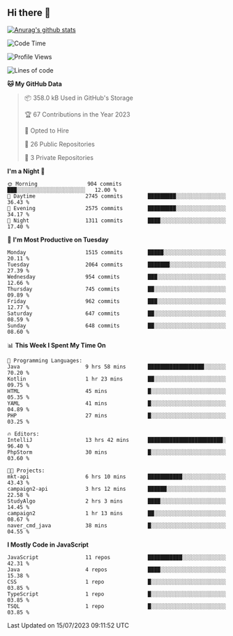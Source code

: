 ## Hi there 👋

[![Anurag's github stats](https://github-readme-stats.vercel.app/api?username=Songwonseok)](https://github.com/anuraghazra/github-readme-stats)



<!--START_SECTION:waka-->
![Code Time](http://img.shields.io/badge/Code%20Time-2%2C311%20hrs%2051%20mins-blue)

![Profile Views](http://img.shields.io/badge/Profile%20Views-4-blue)

![Lines of code](https://img.shields.io/badge/From%20Hello%20World%20I%27ve%20Written-35.0%20million%20lines%20of%20code-blue)

**🐱 My GitHub Data** 

> 📦 358.0 kB Used in GitHub's Storage 
 > 
> 🏆 67 Contributions in the Year 2023
 > 
> 💼 Opted to Hire
 > 
> 📜 26 Public Repositories 
 > 
> 🔑 3 Private Repositories 
 > 
**I'm a Night 🦉** 

```text
🌞 Morning                904 commits         ███░░░░░░░░░░░░░░░░░░░░░░   12.00 % 
🌆 Daytime                2745 commits        █████████░░░░░░░░░░░░░░░░   36.43 % 
🌃 Evening                2575 commits        █████████░░░░░░░░░░░░░░░░   34.17 % 
🌙 Night                  1311 commits        ████░░░░░░░░░░░░░░░░░░░░░   17.40 % 
```
📅 **I'm Most Productive on Tuesday** 

```text
Monday                   1515 commits        █████░░░░░░░░░░░░░░░░░░░░   20.11 % 
Tuesday                  2064 commits        ███████░░░░░░░░░░░░░░░░░░   27.39 % 
Wednesday                954 commits         ███░░░░░░░░░░░░░░░░░░░░░░   12.66 % 
Thursday                 745 commits         ██░░░░░░░░░░░░░░░░░░░░░░░   09.89 % 
Friday                   962 commits         ███░░░░░░░░░░░░░░░░░░░░░░   12.77 % 
Saturday                 647 commits         ██░░░░░░░░░░░░░░░░░░░░░░░   08.59 % 
Sunday                   648 commits         ██░░░░░░░░░░░░░░░░░░░░░░░   08.60 % 
```


📊 **This Week I Spent My Time On** 

```text
💬 Programming Languages: 
Java                     9 hrs 58 mins       ██████████████████░░░░░░░   70.20 % 
Kotlin                   1 hr 23 mins        ██░░░░░░░░░░░░░░░░░░░░░░░   09.75 % 
HTML                     45 mins             █░░░░░░░░░░░░░░░░░░░░░░░░   05.35 % 
YAML                     41 mins             █░░░░░░░░░░░░░░░░░░░░░░░░   04.89 % 
PHP                      27 mins             █░░░░░░░░░░░░░░░░░░░░░░░░   03.25 % 

🔥 Editors: 
IntelliJ                 13 hrs 42 mins      ████████████████████████░   96.40 % 
PhpStorm                 30 mins             █░░░░░░░░░░░░░░░░░░░░░░░░   03.60 % 

🐱‍💻 Projects: 
mkt-api                  6 hrs 10 mins       ███████████░░░░░░░░░░░░░░   43.43 % 
campaign2-api            3 hrs 12 mins       ██████░░░░░░░░░░░░░░░░░░░   22.58 % 
StudyAlgo                2 hrs 3 mins        ████░░░░░░░░░░░░░░░░░░░░░   14.45 % 
campaign2                1 hr 13 mins        ██░░░░░░░░░░░░░░░░░░░░░░░   08.67 % 
naver_cmd_java           38 mins             █░░░░░░░░░░░░░░░░░░░░░░░░   04.55 % 
```

**I Mostly Code in JavaScript** 

```text
JavaScript               11 repos            ███████████░░░░░░░░░░░░░░   42.31 % 
Java                     4 repos             ████░░░░░░░░░░░░░░░░░░░░░   15.38 % 
CSS                      1 repo              █░░░░░░░░░░░░░░░░░░░░░░░░   03.85 % 
TypeScript               1 repo              █░░░░░░░░░░░░░░░░░░░░░░░░   03.85 % 
TSQL                     1 repo              █░░░░░░░░░░░░░░░░░░░░░░░░   03.85 % 
```




 Last Updated on 15/07/2023 09:11:52 UTC
<!--END_SECTION:waka-->

